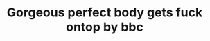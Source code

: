 ---
layout: post
title: Gorgeous perfect body gets fuck ontop by bbc
duration: '07:00'
view: 194
rate: 2
video: 'http://fantasti.cc/embed/517895/'
category: 
 - stunning
tags: 
 - big-black-cock
priority: 0.9
changefreq: daily
---